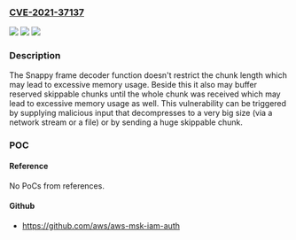 ### [CVE-2021-37137](https://cve.mitre.org/cgi-bin/cvename.cgi?name=CVE-2021-37137)
![](https://img.shields.io/static/v1?label=Product&message=Netty&color=blue)
![](https://img.shields.io/static/v1?label=Version&message=%3C%204.1.68Final%20&color=brighgreen)
![](https://img.shields.io/static/v1?label=Vulnerability&message=CWE-400&color=brighgreen)

### Description

The Snappy frame decoder function doesn't restrict the chunk length which may lead to excessive memory usage. Beside this it also may buffer reserved skippable chunks until the whole chunk was received which may lead to excessive memory usage as well. This vulnerability can be triggered by supplying malicious input that decompresses to a very big size (via a network stream or a file) or by sending a huge skippable chunk.

### POC

#### Reference
No PoCs from references.

#### Github
- https://github.com/aws/aws-msk-iam-auth

